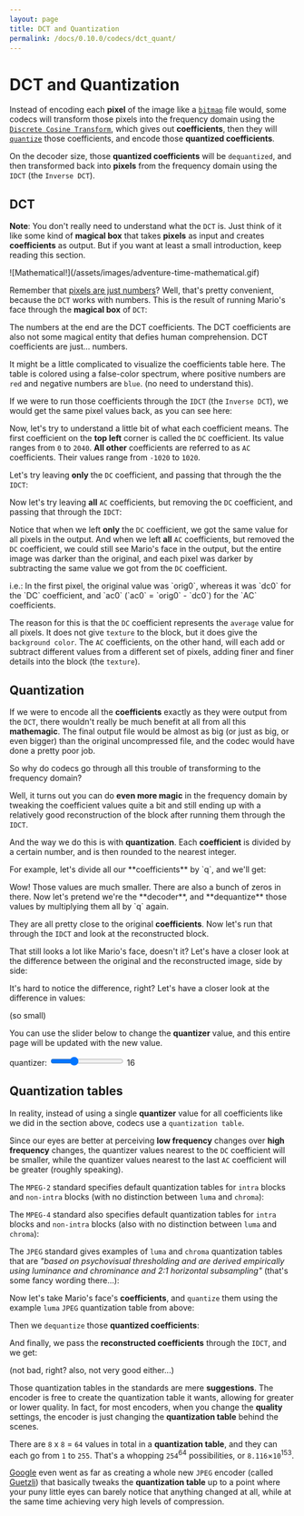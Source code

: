 ```yaml
---
layout: page
title: DCT and Quantization
permalink: /docs/0.10.0/codecs/dct_quant/
---
```


# DCT and Quantization

Instead of encoding each **pixel** of the image like a
[`bitmap`](https://en.wikipedia.org/wiki/BMP_file_format) file would,
some codecs will transform those pixels into the frequency domain using
the
[`Discrete Cosine Transform`](https://en.wikipedia.org/wiki/Discrete_cosine_transform),
which gives out **coefficients**, then they will
[`quantize`](https://en.wikipedia.org/wiki/Quantization_%28signal_processing%29)
those coefficients, and encode those **quantized coefficients**.

On the decoder size, those **quantized coefficients** will be
`dequantized`, and then transformed back into **pixels** from the
frequency domain using the `IDCT` (the `Inverse DCT`).

## DCT

**Note**: You don't really need to understand what the `DCT` is.
Just think of it like some kind of **magical box** that takes
**pixels** as input and creates **coefficients** as output.
But if you want at least a small introduction, keep reading this
section.

<p markdown="1" class="centered">
![Mathematical!](/assets/images/adventure-time-mathematical.gif)
</p>

Remember that
[pixels are just numbers](yuv#pixels-are-just-numerical-values)?
Well, that's pretty convenient, because the `DCT` works with numbers.
This is the result of running Mario's face through the **magical box**
of `DCT`:

<div id="dct_magic"></div>

The numbers at the end are the DCT coefficients. The DCT coefficients
are also not some magical entity that defies human comprehension.
DCT coefficients are just... numbers.

It might be a little complicated to visualize the coefficients table
here. The table is colored using a false-color spectrum, where positive
numbers are `red` and negative numbers are `blue`.
(no need to understand this).

If we were to run those coefficients through the `IDCT` (the
`Inverse DCT`), we would get the same pixel values back, as you can see
here:

<div id="idct_magic"></div>

Now, let's try to understand a little bit of what each coefficient
means.
The first coefficient on the **top left** corner is called the `DC`
coefficient. Its value ranges from `0` to `2040`.
**All other** coefficients are referred to as `AC` coefficients.
Their values range from `-1020` to `1020`.

Let's try leaving **only** the `DC` coefficient, and passing that
through the the `IDCT`:

<div id="idct_dc"></div>

Now let's try leaving **all** `AC` coefficients, but removing the `DC`
coefficient, and passing that through the `IDCT`:

<div id="idct_ac"></div>

Notice that when we left **only** the `DC` coefficient, we got the
same value for all pixels in the output.
And when we left **all** `AC` coefficients, but removed the `DC`
coefficient, we could still see Mario's face in the output, but the
entire image was darker than the original, and each pixel was darker
by subtracting the same value we got from the `DC` coefficient.

<p markdown="1" id="p_ac_dc_math">
i.e.: In the first pixel, the original value was `orig0`, whereas
it was `dc0` for the `DC` coefficient, and `ac0` (`ac0` = `orig0` - `dc0`)
for the `AC` coefficients.
</p>

The reason for this is that the `DC` coefficient represents the
`average` value for all pixels. It does not give `texture` to the
block, but it does give the `background color`.
The `AC` coefficients, on the other hand, will each add or subtract
different values from a different set of pixels, adding finer and finer
details into the block (the `texture`).

## Quantization

If we were to encode all the **coefficients** exactly as they were
output from the `DCT`, there wouldn't really be much benefit at all
from all this **mathemagic**.
The final output file would be almost as big (or just as big, or even
bigger) than the original uncompressed file, and the codec would have
done a pretty poor job.

So why do codecs go through all this trouble of transforming to the
frequency domain?

Well, it turns out you can do **even more magic** in the frequency
domain by tweaking the coefficient values quite a bit and still ending
up with a relatively good reconstruction of the block
after running them through the `IDCT`.

And the way we do this is with **quantization**. Each **coefficient**
is divided by a certain number, and is then rounded to the nearest
integer.

<p markdown="1" id="p_quant">
For example, let's divide all our **coefficients** by `q`, and we'll
get:
</p>

<div id="quantized_coeffs"></div>

<p markdown="1" id="p_dequant">
Wow! Those values are much smaller. There are also a bunch of zeros
in there. Now let's pretend we're the **decoder**, and **dequantize**
those values by multiplying them all by `q` again.
</p>

<div id="dequantized_coeffs"></div>

They are all pretty close to the original **coefficients**.
Now let's run that through the `IDCT` and look at the reconstructed
block.

<div id="quant_idct_value"></div>

That still looks a lot like Mario's face, doesn't it?
Let's have a closer look at the difference between the original and the
reconstructed image, side by side:

<div id="diff_blocks"></div>

It's hard to notice the difference, right? Let's have a closer look at
the difference in values:

<div id="diff_values"></div>

<p markdown="1" class="centered">
(so small)
</p>

You can use the slider below to change the **quantizer** value, and
this entire page will be updated with the new value.

<p class="centered">
  quantizer:
  <input type="range" min="2" max="48" value="16" id="quantizer_slide">
  <span id="quantizer_span">16</span>
</p>

## Quantization tables

In reality, instead of using a single **quantizer** value for all
coefficients like we did in the section above, codecs use a
`quantization table`.

Since our eyes are better at perceiving **low frequency** changes over
**high frequency** changes, the quantizer values nearest to the `DC`
coefficient will be smaller, while the quantizer values nearest to the
last `AC` coefficient will be greater (roughly speaking).

The `MPEG-2` standard specifies default quantization tables for `intra`
blocks and `non-intra` blocks (with no distinction between `luma` and
`chroma`):

<div id="mpeg2_quant_tables"></div>

The `MPEG-4` standard also specifies default quantization tables for
`intra` blocks and `non-intra` blocks (also with no distinction between
`luma` and `chroma`):

<div id="mpeg4_quant_tables"></div>

The `JPEG` standard gives examples of `luma` and `chroma` quantization
tables that are *"based on psychovisual thresholding and are derived
empirically using luminance and chrominance and 2:1 horizontal
subsampling"* (that's some fancy wording there...):

<div id="jpeg_quant_tables"></div>

Now let's take Mario's face's **coefficients**, and `quantize` them
using the example `luma` `JPEG` quantization table from above:

<div id="jpeg_example_quant"></div>

Then we `dequantize` those **quantized coefficients**:

<div id="jpeg_example_dequant"></div>

And finally, we pass the **reconstructed coefficients** through the
`IDCT`, and we get:

<div id="jpeg_example_idct"></div>

<p markdown="1" class="centered">
(not bad, right? also, not very good either...)
</p>

Those quantization tables in the standards are mere **suggestions**.
The encoder is free to create the quantization table it wants, allowing
for greater or lower quality.
In fact, for most encoders, when you change the **quality** settings,
the encoder is just changing the **quantization table** behind the
scenes.

There are `8` x `8` = `64` values in total in a **quantization table**,
and they can each go from `1` to `255`.
That's a whopping `254`<sup>64</sup> possibilities, or
`8.116`×`10`<sup>153</sup>.

[Google](https://www.google.com/) even went as far as creating a whole
new `JPEG` encoder (called [Guetzli](https://en.wikipedia.org/wiki/Guetzli))
that basically tweaks the **quantization table** up to a point where
your puny little eyes can barely notice that anything changed at all,
while at the same time achieving very high levels of compression.

<script type="module" src="../dct_quant.js"></script>
